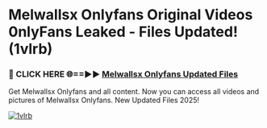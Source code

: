 # Melwallsx Onlyfans Original Videos 0nlyFans Leaked - Files Updated! (1vlrb)

<h3>🔴 CLICK HERE 🌐==►► <a href="https://tinyurl.com/ehrbuxhb" rel="nofollow">Melwallsx Onlyfans Updated Files</a></h3>

Get Melwallsx Onlyfans and all content. Now you can access all videos and pictures of Melwallsx Onlyfans. New Updated Files 2025!

[![1vlrb](https://i.imgur.com/lVYEuWS.gif)](https://tinyurl.com/ehrbuxhb)
